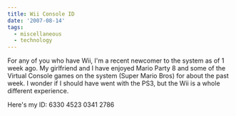 ```yaml
---
title: Wii Console ID
date: '2007-08-14'
tags:
  - miscellaneous
  - technology
---
```


For any of you who have Wii, I'm a recent newcomer to the system as of 1 week ago. My girlfriend and I have enjoyed Mario Party 8 and some of the Virtual Console games on the system (Super Mario Bros) for about the past week. I wonder if I should have went with the PS3, but the Wii is a whole different experience.

Here's my ID: 6330 4523 0341 2786
